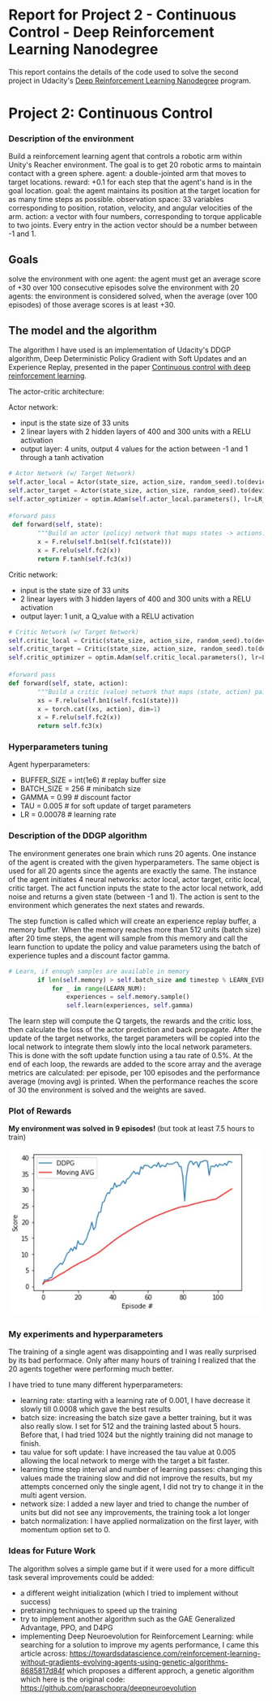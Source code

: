 
[image1]: plot_rewards.jpg

# Report for Project 2 - Continuous Control - Deep Reinforcement Learning Nanodegree


This report contains the details of the code used to solve the second project in Udacity's [Deep Reinforcement Learning Nanodegree](https://www.udacity.com/course/deep-reinforcement-learning-nanodegree--nd893) program.  


# Project 2: Continuous Control

### Description of the environment 

Build a reinforcement learning agent that controls a robotic arm within Unity's Reacher environment. The goal is to get 20 robotic arms to maintain contact with a green sphere.
agent: a double-jointed arm that moves to target locations. 
reward:  +0.1 for each step that the agent's hand is in the goal location. 
goal: the agent maintains its position at the target location for as many time steps as possible.
observation space: 33 variables corresponding to position, rotation, velocity, and angular velocities of the arm. 
action: a vector with four numbers, corresponding to torque applicable to two joints. Every entry in the action vector should be a number between -1 and 1.

## Goals
solve the environment with one agent: the agent must get an average score of +30 over 100 consecutive episodes
solve the environment with 20 agents: the environment is considered solved, when the average (over 100 episodes) of those average scores is at least +30. 


## The model and the algorithm

 The algorithm I have used is an implementation of Udacity's DDGP algorithm, Deep Deterministic Policy Gradient with Soft Updates and an Experience Replay, presented in the paper [Continuous control with deep reinforcement learning](https://arxiv.org/pdf/1509.02971.pdf).

 The actor-critic architecture:
 
 Actor network:
 - input is the state size of 33 units 
 - 2 linear layers with 2 hidden layers of 400 and 300 units with a RELU activation
 - output layer: 4 units, output 4 values for the action between -1 and 1 through a tanh activation
 
```python
# Actor Network (w/ Target Network)
self.actor_local = Actor(state_size, action_size, random_seed).to(device)
self.actor_target = Actor(state_size, action_size, random_seed).to(device)
self.actor_optimizer = optim.Adam(self.actor_local.parameters(), lr=LR_ACTOR)

#forward pass
 def forward(self, state):
        """Build an actor (policy) network that maps states -> actions."""
        x = F.relu(self.bn1(self.fc1(state)))
        x = F.relu(self.fc2(x))
        return F.tanh(self.fc3(x))
```
 
 Critic network:
 - input is the state size of 33 units 
 - 2 linear layers with 3 hidden layers of 400 and 300 units with a RELU activation
 - output layer: 1 unit, a Q_value  with a RELU activation
 
 
```python
# Critic Network (w/ Target Network)
self.critic_local = Critic(state_size, action_size, random_seed).to(device)
self.critic_target = Critic(state_size, action_size, random_seed).to(device)
self.critic_optimizer = optim.Adam(self.critic_local.parameters(), lr=LR_CRITIC, weight_decay=WEIGHT_DECAY)

#forward pass
def forward(self, state, action):
        """Build a critic (value) network that maps (state, action) pairs -> Q-values."""
        xs = F.relu(self.bn1(self.fcs1(state)))
        x = torch.cat((xs, action), dim=1)
        x = F.relu(self.fc2(x))
        return self.fc3(x)
```

### Hyperparameters tuning

Agent hyperparameters:
- BUFFER_SIZE = int(1e6)  # replay buffer size
- BATCH_SIZE = 256        # minibatch size
- GAMMA = 0.99            # discount factor
- TAU = 0.005             # for soft update of target parameters
- LR = 0.00078            # learning rate 


### Description of the DDGP algorithm

The environment generates one brain which runs 20 agents.
One instance of the agent is created with the given hyperparameters. The same object is used for all 20 agents since the agents are exactly the same. The instance of the agent initiates 4 neural networks: actor local, actor target, critic local, critic target. 
The act function inputs the state to the actor local network, add noise and returns a given state (between -1 and 1). 
The action is sent to the environment which generates the next states and rewards. 

The step function is called which will create an experience replay buffer, a memory buffer. When the memory reaches more than 512 units (batch size) after 20 time steps, the agent will sample from this memory and call the learn function to update the policy and value parameters using the batch of experience tuples and a discount factor gamma.
```python
# Learn, if enough samples are available in memory
        if len(self.memory) > self.batch_size and timestep % LEARN_EVERY == 0:
            for _ in range(LEARN_NUM):
                experiences = self.memory.sample()
                self.learn(experiences, self.gamma)
```

The learn step will compute the Q targets, the rewards and the critic loss, then calculate the loss of the actor prediction and back propagate. After the update of the target networks, the target parameters will be copied into the local network to integrate them slowly into the local network parameters. This is done with the soft update function using a tau rate of 0.5%.
At the end of each loop, the rewards are added to the score array and the average metrics are calculated: per episode, per 100 episodes and the performance average (moving avg) is printed. When the performance reaches the score of 30 the environment is solved and the weights are saved.

	
### Plot of Rewards
**My environment was solved in 9 episodes!** (but took at least 7.5 hours to train)

![Plot of training scores][image1]


### My experiments and hyperparameters

 The training of a single agent was disappointing and I was really surprised by its bad performace.
 Only after many hours of training I realized that the 20 agents together were performing much better.

 I have tried to tune many different hyperparameters:
 - learning rate: starting with a learning rate of 0.001, I have decrease it slowly till 0.0008 which gave the best results
 - batch size: increasing the batch size gave a better training, but it was also really slow. I set for 512 and the training lasted about 5 hours. Before that, I had tried 1024 but the nightly training did not manage to finish.
 - tau value for soft update: I have increased the tau value at 0.005 allowing the local network to merge with the target a bit faster. 
 - learning time step interval and number of learning passes: changing this values made the training slow and did not improve the results, but my attempts concerned only the single agent, I did not try to change it in the multi agent version.
 - network size: I added a new layer and tried to change the number of units but did not see any improvements, the training took a lot longer
 - batch normalization: I have applied normalization on the first layer, with momentum option set to 0. 

### Ideas for Future Work

The algorithm solves a simple game but if it were used for a more difficult task several improvements could be added:
 - a different weight initialization (which I tried to implement without success)
 - pretraining techniques to speed up the training
 - try to implement another algorithm such as the GAE Generalized Advantage, PPO, and D4PG
 -  implementing Deep Neuroevolution for Reinforcement Learning: while searching for a solution to improve my agents performance, I came this article across: https://towardsdatascience.com/reinforcement-learning-without-gradients-evolving-agents-using-genetic-algorithms-8685817d84f
 which proposes a different approch, a genetic algorithm which  here is the original code: https://github.com/paraschopra/deepneuroevolution



